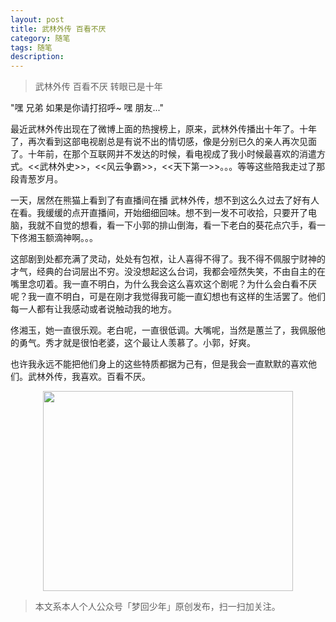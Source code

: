 ```yaml
---
layout: post
title: 武林外传 百看不厌
category: 随笔
tags: 随笔
description:  
---
```


> 武林外传 百看不厌 转眼已是十年

"嘿 兄弟 如果是你请打招呼~ 嘿 朋友..."

最近武林外传出现在了微博上面的热搜榜上，原来，武林外传播出十年了。十年了，再次看到这部电视剧总是有说不出的情切感，像是分别已久的亲人再次见面了。十年前，在那个互联网并不发达的时候，看电视成了我小时候最喜欢的消遣方式。<<武林外史>>，<<风云争霸>>，<<天下第一>>。。。等等这些陪我走过了那段青葱岁月。

一天，居然在熊猫上看到了有直播间在播 武林外传，想不到这么久过去了好有人在看。我缓缓的点开直播间，开始细细回味。想不到一发不可收拾，只要开了电脑，我就不自觉的想看，看一下小郭的排山倒海，看一下老白的葵花点穴手，看一下佟湘玉额滴神啊。。。

这部剧到处都充满了灵动，处处有包袱，让人喜得不得了。我不得不佩服宁财神的才气，经典的台词层出不穷。没没想起这么台词，我都会哑然失笑，不由自主的在嘴里念叨着。我一直不明白，为什么我会这么喜欢这个剧呢？为什么会白看不厌呢？我一直不明白，可是在刚才我觉得我可能一直幻想也有这样的生活罢了。他们每一人都有让我感动或者说触动我的地方。

佟湘玉，她一直很乐观。老白呢，一直很低调。大嘴呢，当然是蕙兰了，我佩服他的勇气。秀才就是很怕老婆，这个最让人羡慕了。小郭，好爽。

也许我永远不能把他们身上的这些特质都据为己有，但是我会一直默默的喜欢他们。武林外传，我喜欢。百看不厌。

<div align="center">
<img src="http://7xlkoc.com1.z0.glb.clouddn.com/qrcodenew.jpg" width="400" height="320" />
</div>

> 本文系本人个人公众号「梦回少年」原创发布，扫一扫加关注。
